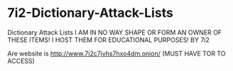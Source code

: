 # 7i2-Dictionary-Attack-Lists
Dictionary Attack Lists
I AM IN NO WAY SHAPE OR FORM AN OWNER OF THESE ITEMS! I HOST THEM FOR EDUCATIONAL PURPOSES!
BY 7i2

Are website is http://www.7i2c7jvhs7hxo4dm.onion/ (MUST HAVE TOR TO ACCESS)
